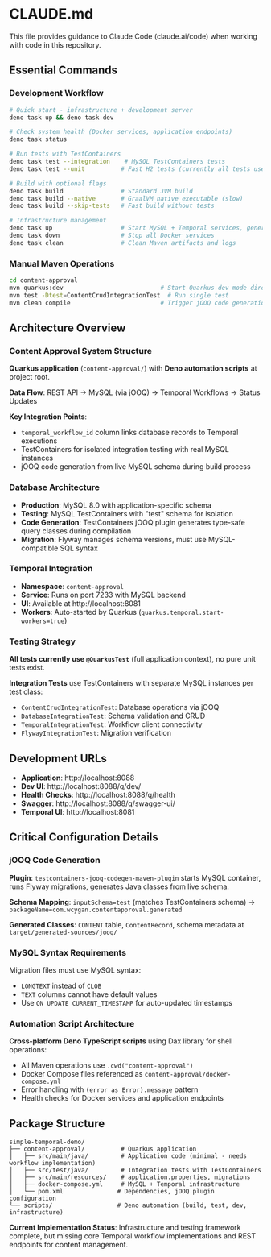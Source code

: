 # CLAUDE.md

This file provides guidance to Claude Code (claude.ai/code) when working with code in this repository.

## Essential Commands

### Development Workflow
```bash
# Quick start - infrastructure + development server
deno task up && deno task dev

# Check system health (Docker services, application endpoints)
deno task status

# Run tests with TestContainers
deno task test --integration    # MySQL TestContainers tests
deno task test --unit          # Fast H2 tests (currently all tests use full Quarkus context)

# Build with optional flags
deno task build                # Standard JVM build
deno task build --native       # GraalVM native executable (slow)
deno task build --skip-tests   # Fast build without tests

# Infrastructure management
deno task up                   # Start MySQL + Temporal services, generate jOOQ classes
deno task down                 # Stop all Docker services
deno task clean                # Clean Maven artifacts and logs
```

### Manual Maven Operations
```bash
cd content-approval
mvn quarkus:dev                           # Start Quarkus dev mode directly
mvn test -Dtest=ContentCrudIntegrationTest  # Run single test
mvn clean compile                         # Trigger jOOQ code generation
```

## Architecture Overview

### Content Approval System Structure
**Quarkus application** (`content-approval/`) with **Deno automation scripts** at project root.

**Data Flow**: REST API → MySQL (via jOOQ) → Temporal Workflows → Status Updates

**Key Integration Points**:
- `temporal_workflow_id` column links database records to Temporal executions
- TestContainers for isolated integration testing with real MySQL instances
- jOOQ code generation from live MySQL schema during build process

### Database Architecture
- **Production**: MySQL 8.0 with application-specific schema
- **Testing**: MySQL TestContainers with "test" schema for isolation
- **Code Generation**: TestContainers jOOQ plugin generates type-safe query classes during compilation
- **Migration**: Flyway manages schema versions, must use MySQL-compatible SQL syntax

### Temporal Integration
- **Namespace**: `content-approval` 
- **Service**: Runs on port 7233 with MySQL backend
- **UI**: Available at http://localhost:8081
- **Workers**: Auto-started by Quarkus (`quarkus.temporal.start-workers=true`)

### Testing Strategy
**All tests currently use `@QuarkusTest`** (full application context), no pure unit tests exist.

**Integration Tests** use TestContainers with separate MySQL instances per test class:
- `ContentCrudIntegrationTest`: Database operations via jOOQ
- `DatabaseIntegrationTest`: Schema validation and CRUD
- `TemporalIntegrationTest`: Workflow client connectivity  
- `FlywayIntegrationTest`: Migration verification

## Development URLs

- **Application**: http://localhost:8088
- **Dev UI**: http://localhost:8088/q/dev/
- **Health Checks**: http://localhost:8088/q/health
- **Swagger**: http://localhost:8088/q/swagger-ui/
- **Temporal UI**: http://localhost:8081

## Critical Configuration Details

### jOOQ Code Generation
**Plugin**: `testcontainers-jooq-codegen-maven-plugin` starts MySQL container, runs Flyway migrations, generates Java classes from live schema.

**Schema Mapping**: `inputSchema=test` (matches TestContainers schema) → `packageName=com.wcygan.contentapproval.generated`

**Generated Classes**: `CONTENT` table, `ContentRecord`, schema metadata at `target/generated-sources/jooq/`

### MySQL Syntax Requirements
Migration files must use MySQL syntax:
- `LONGTEXT` instead of `CLOB`
- `TEXT` columns cannot have default values
- Use `ON UPDATE CURRENT_TIMESTAMP` for auto-updated timestamps

### Automation Script Architecture  
**Cross-platform Deno TypeScript scripts** using Dax library for shell operations:
- All Maven operations use `.cwd("content-approval")` 
- Docker Compose files referenced as `content-approval/docker-compose.yml`
- Error handling with `(error as Error).message` pattern
- Health checks for Docker services and application endpoints

## Package Structure

```
simple-temporal-demo/
├── content-approval/          # Quarkus application
│   ├── src/main/java/         # Application code (minimal - needs workflow implementation)
│   ├── src/test/java/         # Integration tests with TestContainers
│   ├── src/main/resources/    # application.properties, migrations
│   ├── docker-compose.yml     # MySQL + Temporal infrastructure
│   └── pom.xml               # Dependencies, jOOQ plugin configuration
└── scripts/                  # Deno automation (build, test, dev, infrastructure)
```

**Current Implementation Status**: Infrastructure and testing framework complete, but missing core Temporal workflow implementations and REST endpoints for content management.